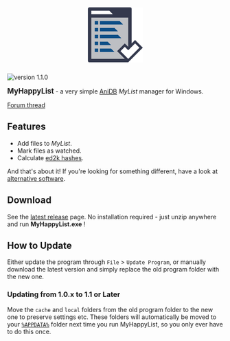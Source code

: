 <h1 align="center"><img src="misc/AppIcon/AppIcon0128.png" width="128" height="128" alt="MyHappyList" title="MyHappyList"></h1>

![version 1.1.0](https://img.shields.io/badge/version-1.1.0-green.svg)

**<big>MyHappyList</big>** - a very simple [AniDB](https://anidb.net/) *MyList* manager for Windows.

[Forum thread](https://anidb.net/thread83307)



## Features
- Add files to *MyList*.
- Mark files as watched.
- Calculate [ed2k hashes](https://wiki.anidb.info/w/Ed2k-hash).

And that's about it! If you're looking for something different,
have a look at [alternative software](https://anidb.net/perl-bin/animedb.pl?show=software).



## Download
See the [latest release](https://github.com/ReFreezed/MyHappyList/releases/latest) page.
No installation required - just unzip anywhere and run **MyHappyList.exe** !



## How to Update
Either update the program through `File` > `Update Program`,
or manually download the latest version and simply replace the old program folder with the new one.

### Updating from 1.0.x to 1.1 or Later
Move the `cache` and `local` folders from the old program folder to the new one to preserve settings etc.
These folders will automatically be moved to your
[`%APPDATA%`](https://www.microsoft.com/en-us/wdsi/help/folder-variables#appdata)
folder next time you run MyHappyList, so you only ever have to do this once.



